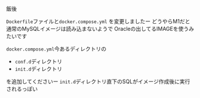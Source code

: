 飯後

`Dockerfile`ファイルと`docker.compose.yml`
を変更しましたー
どうやらM1だと通常のMySQLイメージは読み込まないようで
Oracleの出してるIMAGEを使うみたいです

`docker.compose.yml`今あるディレクトリの
- `conf.d`ディレクトリ
- `init.d`ディレクトリ

を追加してくださいー
`init.d`ディレクトリ直下のSQLがイメージ作成後に実行されるっぽい
